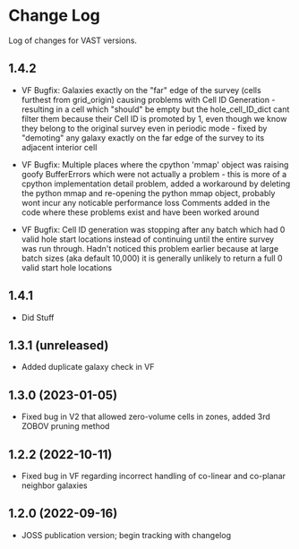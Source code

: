 # Change Log
Log of changes for VAST versions.



## 1.4.2
- VF Bugfix:  Galaxies exactly on the "far" edge of the survey (cells furthest from grid_origin) causing problems
              with Cell ID Generation - resulting in a cell which "should" be empty but the hole_cell_ID_dict cant
              filter them because their Cell ID is promoted by 1, even though we know they belong to the original
              survey even in periodic mode - fixed by "demoting" any galaxy exactly on the far edge of the survey 
              to its adjacent interior cell
           
- VF Bugfix:  Multiple places where the cpython 'mmap' object was raising goofy BufferErrors which were not actually
              a problem - this is more of a cpython implementation detail problem, added a workaround by deleting
              the python mmap and re-opening the python mmap object, probably wont incur any noticable performance loss
              Comments added in the code where these problems exist and have been worked around
           
- VF Bugfix:  Cell ID generation was stopping after any batch which had 0 valid hole start locations instead of 
              continuing until the entire survey was run through.  Hadn't noticed this problem earlier because at
              large batch sizes (aka default 10,000) it is generally unlikely to return a full 0 valid start hole 
              locations


## 1.4.1
- Did Stuff

## 1.3.1 (unreleased)
- Added duplicate galaxy check in VF

## 1.3.0 (2023-01-05)
- Fixed bug in V2 that allowed zero-volume cells in zones, added 3rd ZOBOV pruning method

## 1.2.2 (2022-10-11)
- Fixed bug in VF regarding incorrect handling of co-linear and co-planar neighbor galaxies

## 1.2.0 (2022-09-16)
- JOSS publication version; begin tracking with changelog
